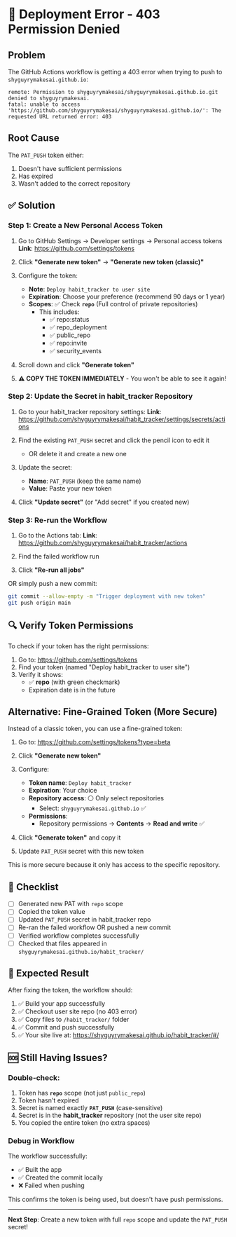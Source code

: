 # 🔴 Deployment Error - 403 Permission Denied

## Problem

The GitHub Actions workflow is getting a 403 error when trying to push to `shyguyrymakesai.github.io`:

```
remote: Permission to shyguyrymakesai/shyguyrymakesai.github.io.git denied to shyguyrymakesai.
fatal: unable to access 'https://github.com/shyguyrymakesai/shyguyrymakesai.github.io/': The requested URL returned error: 403
```

## Root Cause

The `PAT_PUSH` token either:
1. Doesn't have sufficient permissions
2. Has expired
3. Wasn't added to the correct repository

## ✅ Solution

### Step 1: Create a New Personal Access Token

1. Go to GitHub Settings → Developer settings → Personal access tokens
   **Link**: https://github.com/settings/tokens

2. Click **"Generate new token"** → **"Generate new token (classic)"**

3. Configure the token:
   - **Note**: `Deploy habit_tracker to user site`
   - **Expiration**: Choose your preference (recommend 90 days or 1 year)
   - **Scopes**: ✅ Check **`repo`** (Full control of private repositories)
     - This includes:
       - ✅ repo:status
       - ✅ repo_deployment
       - ✅ public_repo
       - ✅ repo:invite
       - ✅ security_events

4. Scroll down and click **"Generate token"**

5. **⚠️ COPY THE TOKEN IMMEDIATELY** - You won't be able to see it again!

### Step 2: Update the Secret in habit_tracker Repository

1. Go to your habit_tracker repository settings:
   **Link**: https://github.com/shyguyrymakesai/habit_tracker/settings/secrets/actions

2. Find the existing `PAT_PUSH` secret and click the pencil icon to edit it
   - OR delete it and create a new one

3. Update the secret:
   - **Name**: `PAT_PUSH` (keep the same name)
   - **Value**: Paste your new token

4. Click **"Update secret"** (or "Add secret" if you created new)

### Step 3: Re-run the Workflow

1. Go to the Actions tab:
   **Link**: https://github.com/shyguyrymakesai/habit_tracker/actions

2. Find the failed workflow run

3. Click **"Re-run all jobs"**

OR simply push a new commit:
```bash
git commit --allow-empty -m "Trigger deployment with new token"
git push origin main
```

## 🔍 Verify Token Permissions

To check if your token has the right permissions:

1. Go to: https://github.com/settings/tokens
2. Find your token (named "Deploy habit_tracker to user site")
3. Verify it shows:
   - ✅ **repo** (with green checkmark)
   - Expiration date is in the future

## Alternative: Fine-Grained Token (More Secure)

Instead of a classic token, you can use a fine-grained token:

1. Go to: https://github.com/settings/tokens?type=beta

2. Click **"Generate new token"**

3. Configure:
   - **Token name**: `Deploy habit_tracker`
   - **Expiration**: Your choice
   - **Repository access**: ⚪ Only select repositories
     - Select: `shyguyrymakesai.github.io` ✅
   - **Permissions**:
     - Repository permissions → **Contents** → **Read and write** ✅

4. Click **"Generate token"** and copy it

5. Update `PAT_PUSH` secret with this new token

This is more secure because it only has access to the specific repository.

## 📝 Checklist

- [ ] Generated new PAT with `repo` scope
- [ ] Copied the token value
- [ ] Updated `PAT_PUSH` secret in habit_tracker repo
- [ ] Re-ran the failed workflow OR pushed a new commit
- [ ] Verified workflow completes successfully
- [ ] Checked that files appeared in `shyguyrymakesai.github.io/habit_tracker/`

## 🎯 Expected Result

After fixing the token, the workflow should:
1. ✅ Build your app successfully
2. ✅ Checkout user site repo (no 403 error)
3. ✅ Copy files to `/habit_tracker/` folder
4. ✅ Commit and push successfully
5. ✅ Your site live at: https://shyguyrymakesai.github.io/habit_tracker/#/

## 🆘 Still Having Issues?

### Double-check:
1. Token has **`repo`** scope (not just `public_repo`)
2. Token hasn't expired
3. Secret is named exactly **`PAT_PUSH`** (case-sensitive)
4. Secret is in the **habit_tracker** repository (not the user site repo)
5. You copied the entire token (no extra spaces)

### Debug in Workflow
The workflow successfully:
- ✅ Built the app
- ✅ Created the commit locally
- ❌ Failed when pushing

This confirms the token is being used, but doesn't have push permissions.

---

**Next Step**: Create a new token with full `repo` scope and update the `PAT_PUSH` secret!
